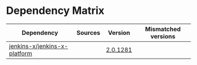 # Dependency Matrix

Dependency | Sources | Version | Mismatched versions
---------- | ------- | ------- | -------------------
[jenkins-x/jenkins-x-platform](https://github.com/jenkins-x/jenkins-x-platform.git) |  | [2.0.1281](https://github.com/jenkins-x/jenkins-x-platform/releases/tag/v2.0.1281) | 
